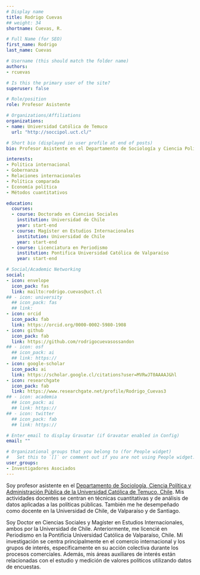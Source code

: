 ```yaml
---
# Display name
title: Rodrigo Cuevas
## weight: 34
shortname: Cuevas, R.

# Full Name (for SEO)
first_name: Rodrigo
last_name: Cuevas

# Username (this should match the folder name)
authors:
- rcuevas

# Is this the primary user of the site?
superuser: false

# Role/position
role: Profesor Asistente

# Organizations/Affiliations
organizations:
- name: Universidad Católica de Temuco
  url: "http://soccipol.uct.cl/"

# Short bio (displayed in user profile at end of posts)
bio: Profesor Asistente en el Departamento de Sociología y Ciencia Política en la Universidad Católica de Temuco, Chile.

interests:
- Política internacional
- Gobernanza
- Relaciones internacionales
- Política comparada
- Economía política
- Métodos cuantitativos

education:
  courses:
  - course: Doctorado en Ciencias Sociales
    institution: Universidad de Chile
    year: start-end
  - course: Magíster en Estudios Internacionales
    institution: Universidad de Chile
    year: start-end
  - course: Licenciatura en Periodismo
    institution: Pontifica Universidad Católica de Valparaíso
    year: start-end

# Social/Academic Networking
social:
- icon: envelope
  icon_pack: fas
  link: mailto:rodrigo.cuevas@uct.cl
## - icon: university
  ## icon_pack: fas
  ## link: 
- icon: orcid
  icon_pack: fab
  link: https://orcid.org/0000-0002-5980-1908
- icon: github
  icon_pack: fab
  link: https://github.com/rodrigocuevasossandon
## - icon: osf
  ## icon_pack: ai
  ## link: https://
- icon: google-scholar
  icon_pack: ai
  link: https://scholar.google.cl/citations?user=MVRwJT0AAAAJ&hl
- icon: researchgate
  icon_pack: fab
  link: https://www.researchgate.net/profile/Rodrigo_Cuevas3
## - icon: academia
  ## icon_pack: ai
  ## link: https://
## - icon: twitter
  ## icon_pack: fab
  ## link: https://

# Enter email to display Gravatar (if Gravatar enabled in Config)
email: ""

# Organizational groups that you belong to (for People widget)
#   Set this to `[]` or comment out if you are not using People widget.
user_groups:
- Investigadores Asociados
---
```


Soy profesor asistente en el [Departamento de Sociología, Ciencia Política y Administración Pública de la Universidad Católica de Temuco, Chile](https://soccipol.uct.cl/). Mis actividades docentes se centran en técnicas cuantitativas y de análisis de datos aplicadas a las políticas públicas. También me he desempeñado como docente en la Universidad de Chile, de Valparaíso y de Santiago.

Soy Doctor en Ciencias Sociales y Magíster en Estudios Internacionales, ambos por la Universidad de Chile. Anteriormente, me licencié en Periodismo en la Pontificia Universidad Católica de Valparaíso, Chile. Mi investigación se centra principalmente en el comercio internacional y los grupos de interés, específicamente en su acción colectiva durante los procesos comerciales. Además, mis áreas auxiliares de interés están relacionadas con el estudio y medición de valores políticos utilizando datos de encuestas.